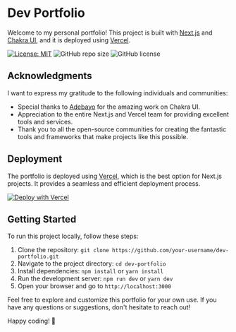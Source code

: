 # Dev Portfolio

Welcome to my personal portfolio! This project is built with [Next.js](https://nextjs.org/) and [Chakra UI](https://chakra-ui.com/), and it is deployed using [Vercel](https://vercel.com/).

[![License: MIT](https://img.shields.io/badge/License-MIT-yellow.svg)](https://opensource.org/licenses/MIT)
![GitHub repo size](https://img.shields.io/github/repo-size/Oxygeeeen/dev-portfolio)
![GitHub license](https://img.shields.io/github/license/Oxygeeeen/dev-portfolio)

## Acknowledgments

I want to express my gratitude to the following individuals and communities:

- Special thanks to [Adebayo](https://twitter.com/thesegunadebayo) for the amazing work on Chakra UI.
- Appreciation to the entire Next.js and Vercel team for providing excellent tools and services.
- Thank you to all the open-source communities for creating the fantastic tools and frameworks that make projects like this possible.

## Deployment

The portfolio is deployed using [Vercel](https://vercel.com/), which is the best option for Next.js projects. It provides a seamless and efficient deployment process.

[![Deploy with Vercel](https://vercel.com/button)](https://vercel.com/import/project?template=https://github.com/Oxygeeeen/dev-portfolio)

## Getting Started

To run this project locally, follow these steps:

1. Clone the repository: `git clone https://github.com/your-username/dev-portfolio.git`
2. Navigate to the project directory: `cd dev-portfolio`
3. Install dependencies: `npm install` or `yarn install`
4. Run the development server: `npm run dev` or `yarn dev`
5. Open your browser and go to `http://localhost:3000`

Feel free to explore and customize this portfolio for your own use. If you have any questions or suggestions, don't hesitate to reach out!

Happy coding! 💪
